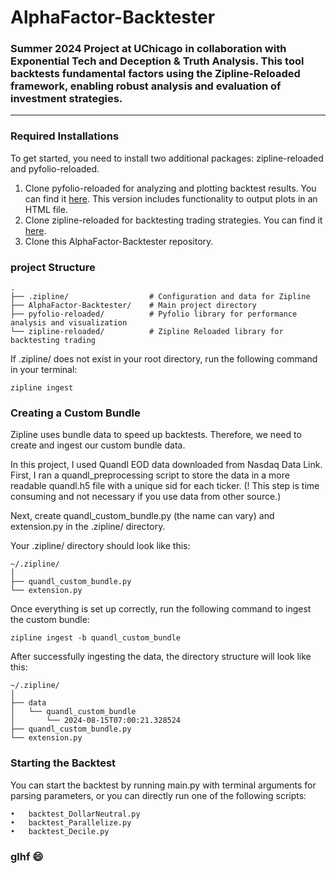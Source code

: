 # AlphaFactor-Backtester
### **Summer 2024 Project at UChicago in collaboration with Exponential Tech and Deception &amp; Truth Analysis. This tool backtests fundamental factors using the Zipline-Reloaded framework, enabling robust analysis and evaluation of investment strategies.**

---

### Required Installations
To get started, you need to install two additional packages: zipline-reloaded and pyfolio-reloaded.

1.	Clone pyfolio-reloaded for analyzing and plotting backtest results. You can find it [here](https://github.com/YuweiUltra/pyfolio-reloaded). This version includes functionality to output plots in an HTML file.
2.	Clone zipline-reloaded for backtesting trading strategies. You can find it [here](https://github.com/YuweiUltra/zipline-reloaded).
3.	Clone this AlphaFactor-Backtester repository.

### project Structure
```
.
├── .zipline/                  # Configuration and data for Zipline
├── AlphaFactor-Backtester/    # Main project directory
├── pyfolio-reloaded/          # Pyfolio library for performance analysis and visualization
└── zipline-reloaded/          # Zipline Reloaded library for backtesting trading
```
If .zipline/ does not exist in your root directory, run the following command in your terminal:
```
zipline ingest
```

### Creating a Custom Bundle
Zipline uses bundle data to speed up backtests. Therefore, we need to create and ingest our custom bundle data.

In this project, I used Quandl EOD data downloaded from Nasdaq Data Link. First, I ran a quandl_preprocessing script to store the data in a more readable quandl.h5 file with a unique sid for each ticker. (! This step is time consuming and not necessary if you use data from other source.)

Next, create quandl_custom_bundle.py (the name can vary) and extension.py in the .zipline/ directory.

Your .zipline/ directory should look like this:
```
~/.zipline/
│
├── quandl_custom_bundle.py
└── extension.py
```
Once everything is set up correctly, run the following command to ingest the custom bundle:
```
zipline ingest -b quandl_custom_bundle
```
After successfully ingesting the data, the directory structure will look like this:
```
~/.zipline/
│
├── data
│   └── quandl_custom_bundle
│       └── 2024-08-15T07:00:21.328524
├── quandl_custom_bundle.py
└── extension.py
```

### Starting the Backtest 
You can start the backtest by running main.py with terminal arguments for parsing parameters, or you can directly run one of the following scripts:

	•	backtest_DollarNeutral.py
	•	backtest_Parallelize.py
	•	backtest_Decile.py

### glhf 😄
